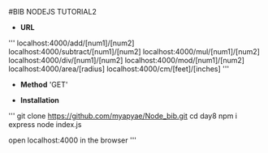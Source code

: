 #BIB NODEJS TUTORIAL2

- **URL**

'''
localhost:4000/add/[num1]/[num2]
localhost:4000/subtract/[num1]/[num2]
localhost:4000/mul/[num1]/[num2]
localhost:4000/div/[num1]/[num2]
localhost:4000/mod/[num1]/[num2]
localhost:4000/area/[radius]
localhost:4000/cm/[feet]/[inches]
'''

- **Method**
'GET'

- **Installation**

'''
git clone https://github.com/myapyae/Node_bib.git
cd day8
npm i express
node index.js

open localhost:4000 in the browser
'''
